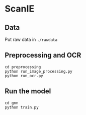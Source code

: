 # ScanIE

## Data
Put raw data in `./rawdata`

## Preprocessing and OCR
```
cd preprocessing
python run_image_processing.py
python run_ocr.py
```

## Run the model
```
cd gnn
python train.py
```
